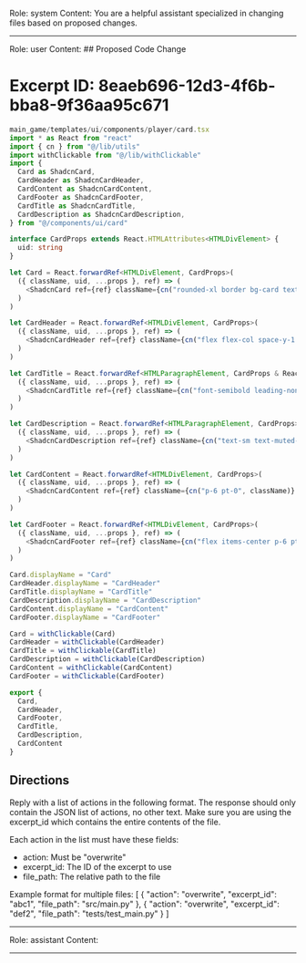 Role: system
Content: You are a helpful assistant specialized in changing files based on proposed changes.
__________________
Role: user
Content: ## Proposed Code Change
# Excerpt ID: 8eaeb696-12d3-4f6b-bba8-9f36aa95c671
```typescript
main_game/templates/ui/components/player/card.tsx
import * as React from "react"
import { cn } from "@/lib/utils"
import withClickable from "@/lib/withClickable"
import {
  Card as ShadcnCard,
  CardHeader as ShadcnCardHeader,
  CardContent as ShadcnCardContent,
  CardFooter as ShadcnCardFooter,
  CardTitle as ShadcnCardTitle,
  CardDescription as ShadcnCardDescription,
} from "@/components/ui/card"

interface CardProps extends React.HTMLAttributes<HTMLDivElement> {
  uid: string
}

let Card = React.forwardRef<HTMLDivElement, CardProps>(
  ({ className, uid, ...props }, ref) => (
    <ShadcnCard ref={ref} className={cn("rounded-xl border bg-card text-card-foreground shadow", className)} {...props} />
  )
)

let CardHeader = React.forwardRef<HTMLDivElement, CardProps>(
  ({ className, uid, ...props }, ref) => (
    <ShadcnCardHeader ref={ref} className={cn("flex flex-col space-y-1.5 p-6", className)} {...props} />
  )
)

let CardTitle = React.forwardRef<HTMLParagraphElement, CardProps & React.HTMLAttributes<HTMLHeadingElement>>(
  ({ className, uid, ...props }, ref) => (
    <ShadcnCardTitle ref={ref} className={cn("font-semibold leading-none tracking-tight", className)} {...props} />
  )
)

let CardDescription = React.forwardRef<HTMLParagraphElement, CardProps>(
  ({ className, uid, ...props }, ref) => (
    <ShadcnCardDescription ref={ref} className={cn("text-sm text-muted-foreground", className)} {...props} />
  )
)

let CardContent = React.forwardRef<HTMLDivElement, CardProps>(
  ({ className, uid, ...props }, ref) => (
    <ShadcnCardContent ref={ref} className={cn("p-6 pt-0", className)} {...props} />
  )
)

let CardFooter = React.forwardRef<HTMLDivElement, CardProps>(
  ({ className, uid, ...props }, ref) => (
    <ShadcnCardFooter ref={ref} className={cn("flex items-center p-6 pt-0", className)} {...props} />
  )
)

Card.displayName = "Card"
CardHeader.displayName = "CardHeader"
CardTitle.displayName = "CardTitle"
CardDescription.displayName = "CardDescription"
CardContent.displayName = "CardContent"
CardFooter.displayName = "CardFooter"

Card = withClickable(Card)
CardHeader = withClickable(CardHeader)
CardTitle = withClickable(CardTitle)
CardDescription = withClickable(CardDescription)
CardContent = withClickable(CardContent)
CardFooter = withClickable(CardFooter)

export {
  Card,
  CardHeader,
  CardFooter,
  CardTitle,
  CardDescription,
  CardContent
}
```

## Directions
Reply with a list of actions in the following format. The response should only contain the JSON list of actions, no other text.
Make sure you are using the excerpt_id which contains the entire contents of the file.

Each action in the list must have these fields:
- action: Must be "overwrite"
- excerpt_id: The ID of the excerpt to use
- file_path: The relative path to the file

Example format for multiple files:
[
    {
        "action": "overwrite",
        "excerpt_id": "abc1",
        "file_path": "src/main.py"
    },
    {
        "action": "overwrite",
        "excerpt_id": "def2",
        "file_path": "tests/test_main.py"
    }
]
__________________
Role: assistant
Content: 
__________________
